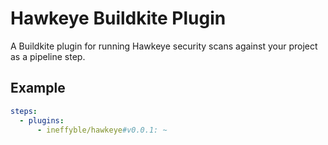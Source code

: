 # Hawkeye Buildkite Plugin

A Buildkite plugin for running Hawkeye security scans against your project as a pipeline step.


## Example

```yml
steps:
  - plugins:
      - ineffyble/hawkeye#v0.0.1: ~
```
